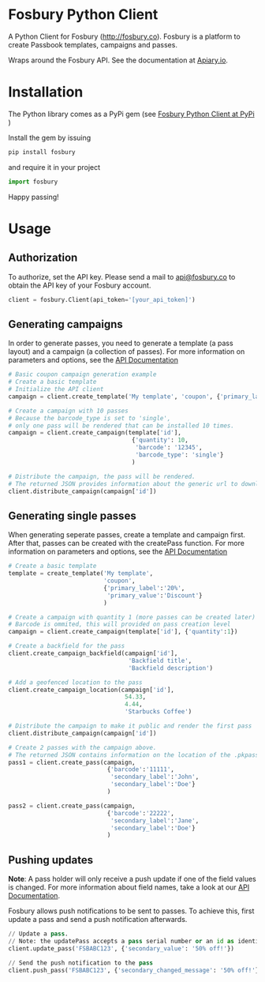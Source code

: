 Fosbury Python Client
==================

A Python Client for Fosbury (http://fosbury.co). Fosbury is a platform to create Passbook templates, campaigns and passes.

Wraps around the Fosbury API. See the documentation at [Apiary.io](http://docs.fosbury.apiary.io/).

# Installation

The Python library comes as a PyPi gem (see [Fosbury Python Client at PyPi](https://pypi.python.org/fosbury/fosbury/0.9.1) )

Install the gem by issuing

```python
pip install fosbury
```

and require it in your project

```python
import fosbury
```

Happy passing!

# Usage

## Authorization

To authorize, set the API key. Please send a mail to api@fosbury.co to obtain the API key of your Fosbury account. 

```python
client = fosbury.Client(api_token='[your_api_token]')
```

## Generating campaigns

In order to generate passes, you need to generate a template (a pass layout) and a campaign (a collection of passes). For more information on parameters and options, see the [API Documentation](http://docs.fosbury.apiary.io/)

```python
# Basic coupon campaign generation example
# Create a basic template
# Initialize the API client
campaign = client.create_template('My template', 'coupon', {'primary_label': '20%', 'primary_value': 'Discount'})

# Create a campaign with 10 passes
# Because the barcode_type is set to 'single', 
# only one pass will be rendered that can be installed 10 times.
campaign = client.create_campaign(template['id'],
                                   {'quantity': 10,
                                    'barcode': '12345',
                                    'barcode_type': 'single'}
                                   )

# Distribute the campaign, the pass will be rendered.
# The returned JSON provides information about the generic url to download passes.
client.distribute_campaign(campaign['id'])
```

## Generating single passes

When generating seperate passes, create a template and campaign first. After that, passes can be created with the createPass function. For more information on parameters and options, see the [API Documentation](http://docs.fosbury.apiary.io/)

```python
# Create a basic template
template = create_template('My template',
                           'coupon',
                           {'primary_label':'20%',
                            'primary_value':'Discount'}
                           )

# Create a campaign with quantity 1 (more passes can be created later)
# Barcode is ommited, this will provided on pass creation level
campaign = client.create_campaign(template['id'], {'quantity':1})

# Create a backfield for the pass
client.create_campaign_backfield(campaign['id'],
                                  'Backfield title',
                                  'Backfield description')

# Add a geofenced location to the pass
client.create_campaign_location(campaign['id'],
                                 54.33,
                                 4.44,
                                 'Starbucks Coffee')

# Distribute the campaign to make it public and render the first pass
client.distribute_campaign(campaign['id'])

# Create 2 passes with the campaign above.
# The returned JSON contains information on the location of the .pkpass files.
pass1 = client.create_pass(campaign,
                            {'barcode':'11111',
                             'secondary_label':'John',
                             'secondary_label':'Doe'}
                            )

pass2 = client.create_pass(campaign,
                            {'barcode':'22222',
                             'secondary_label':'Jane',
                             'secondary_label':'Doe'}
                            )
```
## Pushing updates

**Note**: A pass holder will only receive a push update if one of the field values is changed. For more information about field names, take a look at our [API Documentation](http://docs.fosbury.apiary.io/).

Fosbury allows push notifications to be sent to passes. To achieve this, first update a pass and send a push notification afterwards. 

```python
// Update a pass. 
// Note: the updatePass accepts a pass serial number or an id as identifier.
client.update_pass('FSBABC123', {'secondary_value': '50% off!'})

// Send the push notification to the pass
client.push_pass('FSBABC123', {'secondary_changed_message': '50% off!'})
```